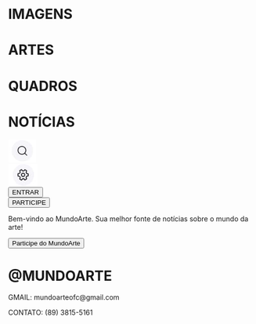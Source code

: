 <html lang="pt-br">
<head>
    <meta charset="UTF-8">
    <meta name="viewport" content="width=device-width, initial-scale=1.0">
    <link rel="stylesheet" href="arte.css">
    <title>MUNDO ARTE</title>
</head>
<body>
    <div class="cabecalho">
        <div class="logo">
            <img src="imagens/logo.jpg" alt="">
        </div>
        <div class="botoes">
            <div class="bt1">
                <h1>IMAGENS</h1>
            </div>
            <div class="bt2">
                <h1>ARTES</h1>
            </div>
            <div class="bt3">
                <h1>QUADROS</h1>
            </div>
            <div class="bt4">
                <h1>NOTÍCIAS</h1>
            </div>
        </div>
        <div class="opcoes">
            <img src="imagens/IMG-20241126-WA0007.jpg" alt="">
            <div class="engrenagem">
                <img src="imagens/IMG-20241126-WA0006.jpg" alt="">
            </div>
        </div>
        <div class="entrar">
            <div class="et1">
                <input type="button" value="ENTRAR" id="buton_etn">
            </div>
            <div class="par">
                <input type="button" value="PARTICIPE" id="buton_par">
            </div>
        </div>
    </div>
    <div class="inicio">
        <div class="banner">
            <div class="txt">
                <p>Bem-vindo ao MundoArte. Sua melhor fonte de
                    notícias sobre o mundo da arte!</p>
            </div>
            <div class="txt2">
                <input type="button" value="Participe do MundoArte" id="buton1">
            </div>
        </div>
    </div>
    <div class="corpo"></div>
    <div class="rodape">
        <div class="nome">
            <h1>@MUNDOARTE</h1>
        </div>
        <div class="informacoes">
            <p>GMAIL: mundoarteofc@gmail.com</p>
            <div id="contato"><p>CONTATO: (89) 3815-5161</p></div>
        </div>
    </div>
</body>
</html>

                
